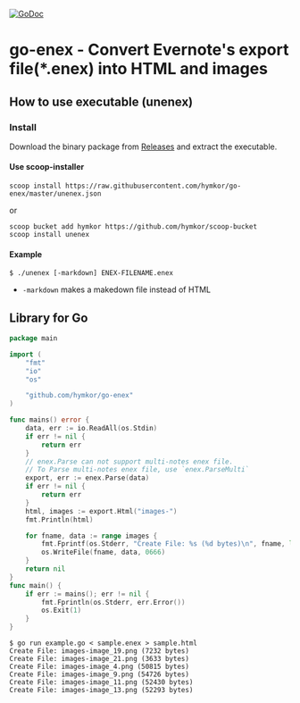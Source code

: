 [![GoDoc](https://godoc.org/github.com/hymkor/go-enex?status.svg)](https://godoc.org/github.com/hymkor/go-enex)

go-enex - Convert Evernote's export file(\*.enex) into HTML and images
==================================================

How to use executable (unenex)
-------------------------

### Install

Download the binary package from [Releases](https://github.com/hymkor/go-enex/releases) and extract the executable.

<!-- ### Use `go install`

```
go install github.com/hymkor/go-enex/cmd/unenex@latest
```
-->

#### Use scoop-installer

```
scoop install https://raw.githubusercontent.com/hymkor/go-enex/master/unenex.json
```

or

```
scoop bucket add hymkor https://github.com/hymkor/scoop-bucket
scoop install unenex
```

#### Example

```
$ ./unenex [-markdown] ENEX-FILENAME.enex
```

- `-markdown` makes a makedown file instead of HTML

Library for Go
--------------

```example.go
package main

import (
    "fmt"
    "io"
    "os"

    "github.com/hymkor/go-enex"
)

func mains() error {
    data, err := io.ReadAll(os.Stdin)
    if err != nil {
        return err
    }
    // enex.Parse can not support multi-notes enex file.
    // To Parse multi-notes enex file, use `enex.ParseMulti`
    export, err := enex.Parse(data)
    if err != nil {
        return err
    }
    html, images := export.Html("images-")
    fmt.Println(html)

    for fname, data := range images {
        fmt.Fprintf(os.Stderr, "Create File: %s (%d bytes)\n", fname, len(data))
        os.WriteFile(fname, data, 0666)
    }
    return nil
}
func main() {
    if err := mains(); err != nil {
        fmt.Fprintln(os.Stderr, err.Error())
        os.Exit(1)
    }
}
```

```
$ go run example.go < sample.enex > sample.html
Create File: images-image_19.png (7232 bytes)
Create File: images-image_21.png (3633 bytes)
Create File: images-image_4.png (50815 bytes)
Create File: images-image_9.png (54726 bytes)
Create File: images-image_11.png (52430 bytes)
Create File: images-image_13.png (52293 bytes)
```
